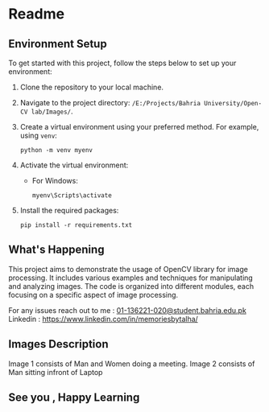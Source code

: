 # Readme

## Environment Setup

To get started with this project, follow the steps below to set up your environment:

1. Clone the repository to your local machine.
2. Navigate to the project directory: `/E:/Projects/Bahria University/Open-CV lab/Images/`.
3. Create a virtual environment using your preferred method. For example, using `venv`:

    ```shell
    python -m venv myenv
    ```

4. Activate the virtual environment:

    - For Windows:

      ```shell
      myenv\Scripts\activate
      ```

5. Install the required packages:

    ```shell
    pip install -r requirements.txt
    ```

## What's Happening

This project aims to demonstrate the usage of OpenCV library for image processing. It includes various examples and techniques for manipulating and analyzing images. The code is organized into different modules, each focusing on a specific aspect of image processing.

For any issues reach out to me : 01-136221-020@student.bahria.edu.pk
Linkedin : https://www.linkedin.com/in/memoriesbytalha/

## Images Description 

Image 1 consists of Man and Women doing a meeting.
Image 2 consists of Man sitting infront of Laptop

## See you , Happy Learning 